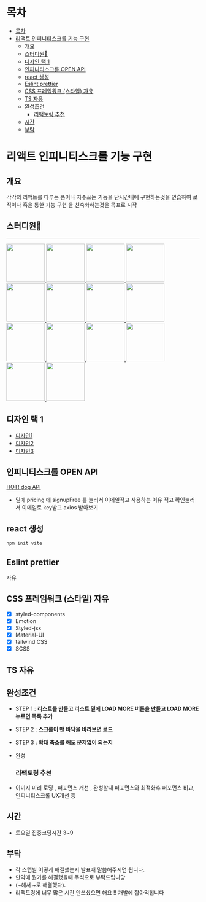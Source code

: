 # 목차

- [목차](#목차)
- [리액트 인피니티스크롤 기능 구현](#리액트-인피니티스크롤-기능-구현)
  - [개요](#개요)
  - [스터디원🤔](#스터디원)
  - [디자인 택 1](#디자인-택-1)
  - [인피니티스크롤 OPEN API](#인피니티스크롤-open-api)
  - [react 생성](#react-생성)
  - [Eslint prettier](#eslint-prettier)
  - [CSS 프레임워크 (스타일) 자유](#css-프레임워크-스타일-자유)
  - [TS 자유](#ts-자유)
  - [완성조건](#완성조건)
    - [리팩토링 추천](#리팩토링-추천)
  - [시간](#시간)
  - [부탁](#부탁)

# 리액트 인피니티스크롤 기능 구현

## 개요

각각의 리액트를 다루는 폼이나 자주쓰는 기능을 단시간내에 구현하는것을 연습하여 로직이나 훅을 통한 기능 구현 을 친숙화하는것을 목표로 시작

## 스터디원🤔

---

  <a href="https://github.com/nonjk2">
      <img src="https://github.com/nonjk2.png" width="100" height="100"/>
  </a>
  <a href="https://github.com/helloworld442">
      <img src="https://github.com/helloworld442.png" width="100" height="100"/>
  </a>
  <a href="https://github.com/makepin2r">
      <img src="https://github.com/makepin2r.png" width="100" height="100"/>
  </a>
  <a href="https://github.com/TheON2">
      <img src="https://github.com/TheON2.png" width="100" height="100"/>
  </a>
  <a href="https://github.com/junho01052">
      <img src="https://github.com/junho01052.png" width="100" height="100"/>
  </a>

  <a href="https://github.com/Hyeon12">
      <img src="https://github.com/Hyeon12.png" width="100" height="100"/>
  </a>

  <a href="https://github.com/nayoung3669">
      <img src="https://github.com/nayoung3669.png" width="100" height="100"/>
  </a>

  <a href="https://github.com/doyoung1002">
      <img src="https://github.com/doyoung1002.png" width="100" height="100"/>
  </a>
  <a href="https://github.com/Haru-Im">
      <img src="https://github.com/Haru-Im.png" width="100" height="100"/>
  </a>
  <a href="https://github.com/taehyunkim3">
      <img src="https://github.com/taehyunkim3.png" width="100" height="100"/>
  </a>
  <a href="https://github.com/kangsinbeom">
      <img src="https://github.com/kangsinbeom.png" width="100" height="100"/>
  </a>

  <a href="https://github.com/khu107">
      <img src="https://github.com/khu107.png" width="100" height="100"/>
  </a>
  <a href="https://github.com/gunhoray">
      <img src="https://github.com/gunhoray.png" width="100" height="100"/>
  </a>
  <a href="https://github.com/leolego03">
      <img src="https://github.com/leolego03.png" width="100" height="100"/>
  </a>

## 디자인 택 1

- [디자인1](https://webflow.com/made-in-webflow/website/numbered-cms-list?ref=made-in-webflow-search&searchValue=list)
- [디자인2](https://webflow.com/made-in-webflow/website/jollyjob?ref=made-in-webflow-search&searchValue=list)
- [디자인3](https://webflow.com/made-in-webflow/website/nf-daily-09?ref=made-in-webflow-search&searchValue=list)

## 인피니티스크롤 OPEN API

[HOT! dog API](https://www.thedogapi.com/)

- 밑에 pricing 에 signupFree 를 눌러서 이메일적고 사용하는 이유 적고
  확인눌러서 이메일로 key받고 axios 받아보기

## react 생성

```shell
npm init vite
```

## Eslint prettier

자유

## CSS 프레임워크 (스타일) 자유

- [x] styled-components
- [x] Emotion
- [x] Styled-jsx
- [x] Material-UI
- [x] tailwind CSS
- [x] SCSS

## TS 자유

## 완성조건

- STEP 1 : **리스트를 만들고 리스트 밑에 LOAD MORE 버튼을 만들고 LOAD MORE 누르면 목록 추가**
- STEP 2 : **스크롤이 맨 바닥을 바라보면 로드**
- STEP 3 : **확대 축소를 해도 문제없이 되는지**
- 완성

  ### 리팩토링 추천

- 이미지 미리 로딩 , 퍼포먼스 개선 , 완성할때 퍼포먼스와 최적화후 퍼포먼스 비교, 인피니티스크롤 UX개선 등

## 시간

- 토요일 집중코딩시간 3~9

## 부탁

- 각 스텝별 어떻게 해결했는지 발표때 말씀해주시면 됩니다.
- 만약에 뭔가를 해결했을때 주석으로 부탁드립니당
- (~해서 ~로 해결했다).
- 리팩토링에 너무 많은 시간 안쓰셨으면 해요 !! 개발에 잡아먹힙니다
